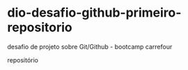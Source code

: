 # dio-desafio-github-primeiro-repositorio
desafio de projeto sobre Git/Github - bootcamp carrefour

repositório
